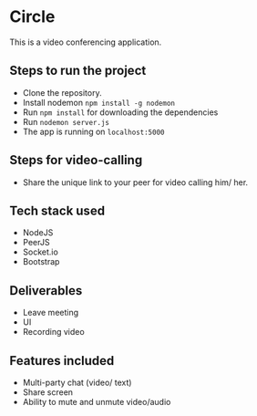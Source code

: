 # Circle
This is a video conferencing application.

## Steps to run the project

* Clone the repository.
* Install nodemon `npm install -g nodemon`
* Run `npm install` for downloading the dependencies
* Run `nodemon server.js`
* The app is running on `localhost:5000`

## Steps for video-calling

* Share the unique link to your peer for video calling him/ her.

## Tech stack used

* NodeJS
* PeerJS
* Socket.io
* Bootstrap

## Deliverables

* Leave meeting
* UI
* Recording video

## Features included

* Multi-party chat (video/ text)
* Share screen
* Ability to mute and unmute video/audio